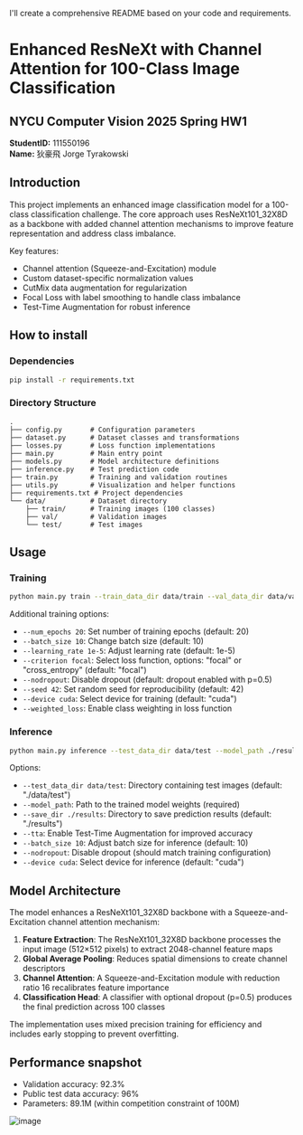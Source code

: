 I'll create a comprehensive README based on your code and requirements.

# Enhanced ResNeXt with Channel Attention for 100-Class Image Classification

## NYCU Computer Vision 2025 Spring HW1
**StudentID:** 111550196  
**Name:** 狄豪飛 Jorge Tyrakowski

## Introduction

This project implements an enhanced image classification model for a 100-class classification challenge. The core approach uses ResNeXt101_32X8D as a backbone with added channel attention mechanisms to improve feature representation and address class imbalance.

Key features:
- Channel attention (Squeeze-and-Excitation) module 
- Custom dataset-specific normalization values 
- CutMix data augmentation for regularization
- Focal Loss with label smoothing to handle class imbalance
- Test-Time Augmentation for robust inference

## How to install

### Dependencies

```bash
pip install -r requirements.txt
```

### Directory Structure

```
.
├── config.py       # Configuration parameters
├── dataset.py      # Dataset classes and transformations
├── losses.py       # Loss function implementations
├── main.py         # Main entry point
├── models.py       # Model architecture definitions
├── inference.py    # Test prediction code
├── train.py        # Training and validation routines
├── utils.py        # Visualization and helper functions
├── requirements.txt # Project dependencies
└── data/           # Dataset directory
    ├── train/      # Training images (100 classes)
    ├── val/        # Validation images
    └── test/       # Test images
```

## Usage

### Training

```bash
python main.py train --train_data_dir data/train --val_data_dir data/val --save_dir ./results --cutmix --weighted_loss
```

Additional training options:
- `--num_epochs 20`: Set number of training epochs (default: 20)
- `--batch_size 10`: Change batch size (default: 10)
- `--learning_rate 1e-5`: Adjust learning rate (default: 1e-5)
- `--criterion focal`: Select loss function, options: "focal" or "cross_entropy" (default: "focal")
- `--nodropout`: Disable dropout (default: dropout enabled with p=0.5)
- `--seed 42`: Set random seed for reproducibility (default: 42)
- `--device cuda`: Select device for training (default: "cuda")
- `--weighted_loss`: Enable class weighting in loss function

### Inference

```bash
python main.py inference --test_data_dir data/test --model_path ./results/best_model.pth --save_dir ./results --tta
```

Options:
- `--test_data_dir data/test`: Directory containing test images (default: "./data/test")
- `--model_path`: Path to the trained model weights (required)
- `--save_dir ./results`: Directory to save prediction results (default: "./results")
- `--tta`: Enable Test-Time Augmentation for improved accuracy
- `--batch_size 10`: Adjust batch size for inference (default: 10)
- `--nodropout`: Disable dropout (should match training configuration)
- `--device cuda`: Select device for inference (default: "cuda")

## Model Architecture

The model enhances a ResNeXt101_32X8D backbone with a Squeeze-and-Excitation channel attention mechanism:

1. **Feature Extraction**: The ResNeXt101_32X8D backbone processes the input image (512×512 pixels) to extract 2048-channel feature maps
2. **Global Average Pooling**: Reduces spatial dimensions to create channel descriptors
3. **Channel Attention**: A Squeeze-and-Excitation module with reduction ratio 16 recalibrates feature importance
4. **Classification Head**: A classifier with optional dropout (p=0.5) produces the final prediction across 100 classes

The implementation uses mixed precision training for efficiency and includes early stopping to prevent overfitting.

## Performance snapshot

- Validation accuracy: 92.3%
- Public test data accuracy: 96%
- Parameters: 89.1M (within competition constraint of 100M)

![image](https://github.com/user-attachments/assets/9b3865ff-0032-469e-8676-e21e3fb029fc)


